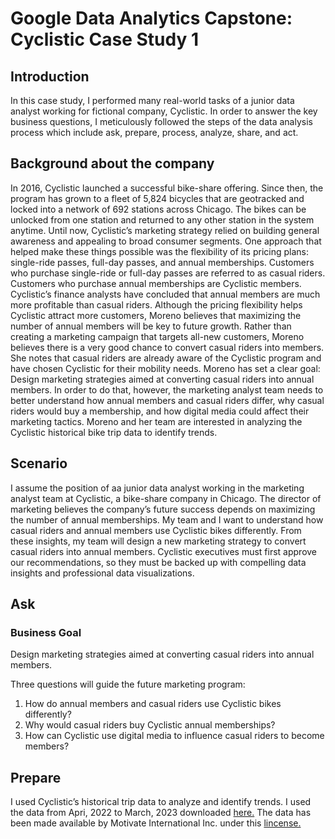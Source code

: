 # Google Data Analytics Capstone: Cyclistic Case Study 1

## Introduction

In this case study, I performed many real-world tasks of a junior data analyst working for fictional company, Cyclistic. In order to answer the key business questions, I meticulously followed the steps of the data analysis process which include ask, prepare, process, analyze, share, and act.

## Background about the company

In 2016, Cyclistic launched a successful bike-share offering. Since then, the program has grown to a fleet of 5,824 bicycles that are geotracked and locked into a network of 692 stations across Chicago. The bikes can be unlocked from one station and returned to any other station in the system anytime.
Until now, Cyclistic’s marketing strategy relied on building general awareness and appealing to broad consumer segments. One approach that helped make these things possible was the flexibility of its pricing plans: single-ride passes, full-day passes, and annual memberships. Customers who purchase single-ride or full-day passes are referred to as casual riders. Customers who purchase annual memberships are Cyclistic members.
Cyclistic’s finance analysts have concluded that annual members are much more profitable than casual riders. Although the pricing flexibility helps Cyclistic attract more customers, Moreno believes that maximizing the number of annual members will be key to future growth. Rather than creating a marketing campaign that targets all-new customers, Moreno believes there is a very good chance to convert casual riders into members. She notes that casual riders are already aware of the Cyclistic program and have chosen Cyclistic for their mobility needs.
Moreno has set a clear goal: Design marketing strategies aimed at converting casual riders into annual members. In order to do that, however, the marketing analyst team needs to better understand how annual members and casual riders differ, why casual riders would buy a membership, and how digital media could affect their marketing tactics. Moreno and her team are interested in analyzing the Cyclistic historical bike trip data to identify trends.

## Scenario

I assume the position of aa junior data analyst working in the marketing analyst team at Cyclistic, a bike-share company in Chicago. The director of marketing believes the company’s future success depends on maximizing the number of annual memberships. My team and I want to understand how casual riders and annual members use Cyclistic bikes differently. From these insights, my team will design a new marketing strategy to convert casual riders into annual members. Cyclistic executives must first approve our recommendations, so they must be backed up with compelling data insights and professional data visualizations.

## Ask

### Business Goal

Design marketing strategies aimed at converting casual riders into annual members.

Three questions will guide the future marketing program:

1. How do annual members and casual riders use Cyclistic bikes differently?
2. Why would casual riders buy Cyclistic annual memberships?
3. How can Cyclistic use digital media to influence casual riders to become members?

## Prepare

I used Cyclistic’s historical trip data to analyze and identify trends. I used the data from Apri, 2022 to March, 2023 downloaded <a href="https://divvy-tripdata.s3.amazonaws.com/index.html">here.</a> The data has been made available by Motivate International Inc. under this <a href="https://ride.divvybikes.com/data-license-agreement">lincense.</a>
